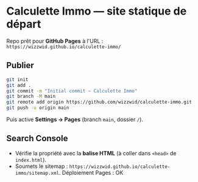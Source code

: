 # Calculette Immo — site statique de départ

Repo prêt pour **GitHub Pages** à l'URL :
`https://wizzwid.github.io/calculette-immo/`

## Publier
```bash
git init
git add .
git commit -m "Initial commit — Calculette Immo"
git branch -M main
git remote add origin https://github.com/wizzwid/calculette-immo.git
git push -u origin main
```

Puis active **Settings → Pages** (branch `main`, dossier `/`).

## Search Console
- Vérifie la propriété avec la **balise HTML** (à coller dans `<head>` de `index.html`).
- Soumets le sitemap : `https://wizzwid.github.io/calculette-immo/sitemap.xml`.
Déploiement Pages : OK
